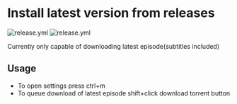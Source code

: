 # Install latest version from releases

![release.yml](https://github.com/EnergoStalin/tampermonkey-animelayer/actions/workflows/release.yaml/badge.svg)
![release.yml](https://github.com/EnergoStalin/tampermonkey-animelayer/actions/workflows/lint.yaml/badge.svg)

Currently only capable of downloading latest episode(subtitles included)

## Usage
- To open settings press ctrl+m
- To queue download of latest episode shift+click download torrent button